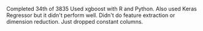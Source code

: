 Completed 34th of 3835
Used xgboost with R and Python. Also used Keras Regressor but it didn't perform well. 
Didn't do feature extraction or dimension reduction. Just dropped constant columns.